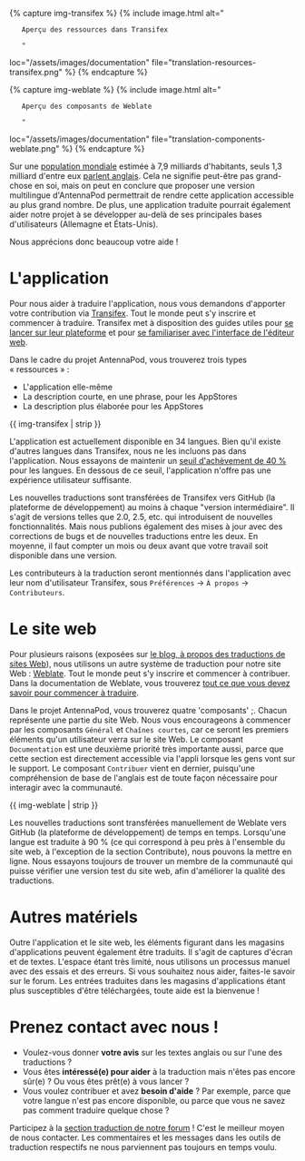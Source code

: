 {% capture img-transifex %} {% include image.html alt="

       Aperçu des ressources dans Transifex

       "

loc="/assets/images/documentation" file="translation-resources-transifex.png" %}
{% endcapture %}

{% capture img-weblate %} {% include image.html alt="

       Aperçu des composants de Weblate

       "

loc="/assets/images/documentation" file="translation-components-weblate.png" %}
{% endcapture %}

Sur une [population mondiale](https://en.wikipedia.org/wiki/World_population)
estimée à 7,9 milliards d'habitants, seuls 1,3 milliard d'entre eux [parlent
anglais](https://www.ethnologue.com/guides/ethnologue200). Cela ne signifie
peut-être pas grand-chose en soi, mais on peut en conclure que proposer une
version multilingue d'AntennaPod permettrait de rendre cette application
accessible au plus grand nombre. De plus, une application traduite pourrait
également aider notre projet à se développer au-delà de ses principales bases
d'utilisateurs (Allemagne et États-Unis).

Nous apprécions donc beaucoup votre aide !

# L'application

Pour nous aider à traduire l'application, nous vous demandons d'apporter votre
contribution via [Transifex](https://www.transifex.com/antennapod/antennapod/).
Tout le monde peut s'y inscrire et commencer à traduire. Transifex met à
disposition des guides utiles pour [se lancer sur leur
plateforme](https://docs.transifex.com/getting-started-1/translators) et pour
[se familiariser avec l'interface de l'éditeur
web](https://docs.transifex.com/translation/translating-with-the-web-editor).

Dans le cadre du projet AntennaPod, vous trouverez trois types « ressources » :

- L'application elle-même
- La description courte, en une phrase, pour les AppStores
- La description plus élaborée pour les AppStores

{{ img-transifex | strip }}

L'application est actuellement disponible en 34 langues. Bien qu'il existe
d'autres langues dans Transifex, nous ne les incluons pas dans l'application.
Nous essayons de maintenir un [seuil d'achèvement de 40
%](https://github.com/AntennaPod/AntennaPod/pull/4112) pour les langues. En
dessous de ce seuil, l'application n'offre pas une expérience utilisateur
suffisante.

Les nouvelles traductions sont transférées de Transifex vers GitHub (la
plateforme de développement) au moins à chaque "version intermédiaire". Il
s'agit de versions telles que 2.0, 2.5, etc. qui introduisent de nouvelles
fonctionnalités. Mais nous publions également des mises à jour avec des
corrections de bugs et de nouvelles traductions entre les deux. En moyenne, il
faut compter un mois ou deux avant que votre travail soit disponible dans une
version.

Les contributeurs à la traduction seront mentionnés dans l'application avec leur
nom d'utilisateur Transifex, sous `Préférences` → `À propos` → `Contributeurs`.

# Le site web

Pour plusieurs raisons (exposées sur [le blog, à propos des traductions de sites
Web](/blog/2022/01/website-translations)), nous utilisons un autre système de
traduction pour notre site Web :
[Weblate](https://hosted.weblate.org/projects/antennapod/). Tout le monde peut
s'y inscrire et commencer à contribuer. Dans la documentation de Weblate, vous
trouverez [tout ce que vous devez savoir pour commencer à
traduire](https://docs.weblate.org/en/latest/user/translating.html).

Dans le projet AntennaPod, vous trouverez quatre 'composants' ;. Chacun
représente une partie du site Web. Nous vous encourageons à commencer par les
composants `Général` et `Chaînes courtes`, car ce seront les premiers éléments
qu'un utilisateur verra sur le site Web. Le composant `Documentation` est une
deuxième priorité très importante aussi, parce que cette section est directement
accessible via l'appli lorsque les gens vont sur le support. Le composant
`Contribuer` vient en dernier, puisqu'une compréhension de base de l'anglais est
de toute façon nécessaire pour interagir avec la communauté.

{{ img-weblate | strip }}

Les nouvelles traductions sont transférées manuellement de Weblate vers GitHub
(la plateforme de développement) de temps en temps. Lorsqu'une langue est
traduite à 90 % (ce qui correspond à peu près à l'ensemble du site web, à
l'exception de la section Contribute), nous pouvons la mettre en ligne. Nous
essayons toujours de trouver un membre de la communauté qui puisse vérifier une
version test du site web, afin d'améliorer la qualité des traductions.

# Autres matériels

Outre l'application et le site web, les éléments figurant dans les magasins
d'applications peuvent également être traduits. Il s'agit de captures d'écran et
de textes. L'espace étant très limité, nous utilisons un processus manuel avec
des essais et des erreurs. Si vous souhaitez nous aider, faites-le savoir sur le
forum. Les entrées traduites dans les magasins d'applications étant plus
susceptibles d'être téléchargées, toute aide est la bienvenue !

# Prenez contact avec nous !

* Voulez-vous donner **votre avis** sur les textes anglais ou sur l'une des
traductions ?
* Vous êtes **intéressé(e) pour aider** à la traduction mais n'êtes pas encore
sûr(e) ? Ou vous êtes prêt(e) à vous lancer ?
* Vous voulez contribuer et avez **besoin d'aide** ? Par exemple, parce que votre
langue n'est pas encore disponible, ou parce que vous ne savez pas comment
traduire quelque chose ?

Participez à la [section traduction de notre
forum](https://forum.antennapod.org/c/translations/11) ! C'est le meilleur moyen
de nous contacter. Les commentaires et les messages dans les outils de
traduction respectifs ne nous parviennent pas toujours en temps voulu.
